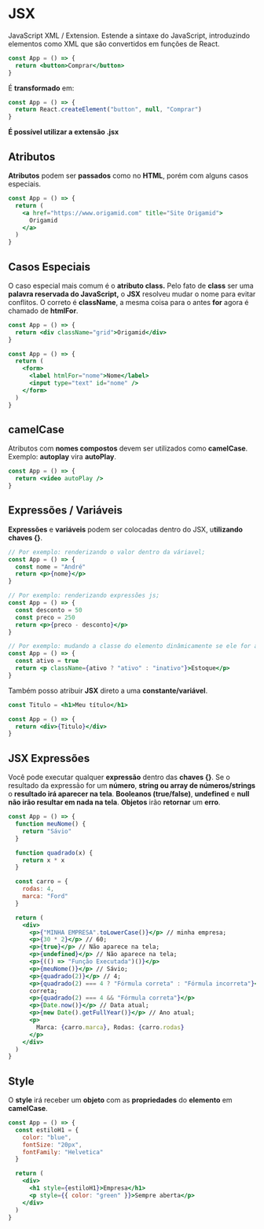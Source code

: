 # JSX

JavaScript XML / Extension. Estende a sintaxe do JavaScript, introduzindo elementos como XML que são convertidos em funções de React.

```jsx
const App = () => {
  return <button>Comprar</button>
}
```

É **transformado** em:

```jsx
const App = () => {
  return React.createElement("button", null, "Comprar")
}
```

**É possível utilizar a extensão .jsx**

## Atributos

**Atributos** podem ser **passados** como no **HTML**, porém com alguns casos especiais.

```jsx
const App = () => {
  return (
    <a href="https://www.origamid.com" title="Site Origamid">
      Origamid
    </a>
  )
}
```

## Casos Especiais

O caso especial mais comum é o **atributo class.** Pelo fato de **class** ser uma **palavra reservada do JavaScript,** o **JSX** resolveu mudar o nome para evitar conflitos. O correto é **className**, a mesma coisa para o antes **for** agora é chamado de **htmlFor**.

```jsx
const App = () => {
  return <div className="grid">Origamid</div>
}
```

```jsx
const App = () => {
  return (
    <form>
      <label htmlFor="nome">Nome</label>
      <input type="text" id="nome" />
    </form>
  )
}
```

## camelCase

Atributos com **nomes compostos** devem ser utilizados como **camelCase**. Exemplo: **autoplay** vira **autoPlay**.

```jsx
const App = () => {
  return <video autoPlay />
}
```

## Expressões / Variáveis

**Expressões** e **variáveis** podem ser colocadas dentro do JSX, u**tilizando chaves {}**.

```jsx
// Por exemplo: renderizando o valor dentro da váriavel;
const App = () => {
  const nome = "André"
  return <p>{nome}</p>
}
```

```jsx
// Por exemplo: renderizando expressões js;
const App = () => {
  const desconto = 50
  const preco = 250
  return <p>{preco - desconto}</p>
}
```

```jsx
// Por exemplo: mudando a classe do elemento dinâmicamente se ele for ativo ou não,
const App = () => {
  const ativo = true
  return <p className={ativo ? "ativo" : "inativo"}>Estoque</p>
}
```

Também posso atribuir **JSX** direto a uma **constante/variável**.

```jsx
const Titulo = <h1>Meu título</h1>

const App = () => {
  return <div>{Titulo}</div>
}
```

## JSX Expressões

Você pode executar qualquer **expressão** dentro das **chaves {}**. Se o resultado da expressão for um **número**, **string ou array de números/strings** o **resultado irá aparecer na tela**. **Booleanos (true/false)**, **undefined** e **null** **não irão resultar em nada na tela**. **Objetos** irão **retornar** um **erro**.

```jsx
const App = () => {
  function meuNome() {
    return "Sávio"
  }

  function quadrado(x) {
    return x * x
  }

  const carro = {
    rodas: 4,
    marca: "Ford"
  }

  return (
    <div>
      <p>{"MINHA EMPRESA".toLowerCase()}</p> // minha empresa;
      <p>{30 * 2}</p> // 60;
      <p>{true}</p> // Não aparece na tela;
      <p>{undefined}</p> // Não aparece na tela;
      <p>{(() => "Função Executada")()}</p>
      <p>{meuNome()}</p> // Sávio;
      <p>{quadrado(2)}</p> // 4;
      <p>{quadrado(2) === 4 ? "Fórmula correta" : "Fórmula incorreta"}</p> // Fórmula
      correta;
      <p>{quadrado(2) === 4 && "Fórmula correta"}</p>
      <p>{Date.now()}</p> // Data atual;
      <p>{new Date().getFullYear()}</p> // Ano atual;
      <p>
        Marca: {carro.marca}, Rodas: {carro.rodas}
      </p>
    </div>
  )
}
```

## Style

O **style** irá receber um **objeto** com as **propriedades** do **elemento** em **camelCase**.

```jsx
const App = () => {
  const estiloH1 = {
    color: "blue",
    fontSize: "20px",
    fontFamily: "Helvetica"
  }

  return (
    <div>
      <h1 style={estiloH1}>Empresa</h1>
      <p style={{ color: "green" }}>Sempre aberta</p>
    </div>
  )
}
```

